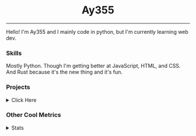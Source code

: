 <h1 align="center"><b>Ay355</b></h1>

---

Hello! I'm Ay355 and I mainly code in python, but I'm currently learning web dev.


### Skills

Mostly Python. Though I'm getting better at JavaScript, HTML, and CSS. And Rust because it's the new thing and it's fun.


### Projects

<details>
 <summary>Click Here</summary>
<br>

 This is probably out of date

[Standle](https://discord.com/oauth2/authorize?client_id=810345494223781899&scope=bot&permissions=8)
 - A multipurpose discord bot for your discord server. Has useful and fun commands for you to mess around with. Made with [discord.py](https://www.github.com/Rapptz/discord.py).

[RoboAy355](https://github.com/Ay-355/RoboAy355)
 - A personal discord bot that I use for random things.

[Asyncdictionary](https://github.com/Ay-355/asyncdictionary)
 - An async wrapper for the freedictionaryAPI. See the README for more info.

 
That's pretty much it, other stuff is closed-source.
 
</details>


### Other Cool Metrics


<details>
<summary>Stats</summary>
<br>
 
<a href="https://github.com/Ay-355">
 <img align="center" src="https://github-readme-stats.vercel.app/api?username=Ay-355&theme=tokyonight&show_icons=true&count_private=true&hide_border=true" />
</a><a href="https://github.com/Ay-355">
  <img align="center" src="https://github-readme-stats.vercel.app/api/top-langs/?username=Ay-355&hide=toml,yaml,cmake&layout=compact&langs_count=8&theme=tokyonight&hide_border=true" />
</a>

 
&nbsp; <!-- Space character to put some space between the different stat types. -->

 
<!--START_SECTION:waka-->
**🐱 My Github Data** 

> 🏆 525 Contributions in the Year 2021
 > 
> 📦 1.3 kB Used in Github's Storage 
 > 
> 🚫 Not Opted to Hire
 > 
> 📜 14 Public Repositories 
 > 
> 🔑 4 Private Repositories  
 > 
**I'm an Early 🐤** 

```text
🌞 Morning    17 commits     █░░░░░░░░░░░░░░░░░░░░░░░░   6.46% 
🌆 Daytime    121 commits    ███████████░░░░░░░░░░░░░░   46.01% 
🌃 Evening    121 commits    ███████████░░░░░░░░░░░░░░   46.01% 
🌙 Night      4 commits      ░░░░░░░░░░░░░░░░░░░░░░░░░   1.52%

```
📅 **I'm Most Productive on Thursday** 

```text
Monday       42 commits     ████░░░░░░░░░░░░░░░░░░░░░   15.97% 
Tuesday      29 commits     ██░░░░░░░░░░░░░░░░░░░░░░░   11.03% 
Wednesday    24 commits     ██░░░░░░░░░░░░░░░░░░░░░░░   9.13% 
Thursday     47 commits     ████░░░░░░░░░░░░░░░░░░░░░   17.87% 
Friday       47 commits     ████░░░░░░░░░░░░░░░░░░░░░   17.87% 
Saturday     46 commits     ████░░░░░░░░░░░░░░░░░░░░░   17.49% 
Sunday       28 commits     ██░░░░░░░░░░░░░░░░░░░░░░░   10.65%

```


📊 **This Week I Spent My Time On** 

```text
💬 Programming Languages: 
Python                   50 mins             █████████░░░░░░░░░░░░░░░░   39.05% 
Rust                     28 mins             █████░░░░░░░░░░░░░░░░░░░░   22.11% 
CSS                      23 mins             ████░░░░░░░░░░░░░░░░░░░░░   18.09% 
Lua                      13 mins             ██░░░░░░░░░░░░░░░░░░░░░░░   10.44% 
Bash                     12 mins             ██░░░░░░░░░░░░░░░░░░░░░░░   9.61%

🔥 Editors: 
Neovim                   1 hr 18 mins        ███████████████░░░░░░░░░░   60.69% 
Notepad++                25 mins             █████░░░░░░░░░░░░░░░░░░░░   20.05% 
Vim                      24 mins             ████░░░░░░░░░░░░░░░░░░░░░   19.26%

🐱‍💻 Projects: 
Unknown Project          1 hr 43 mins        ████████████████████░░░░░   79.69% 
nvim                     13 mins             ██░░░░░░░░░░░░░░░░░░░░░░░   10.44% 
starship                 12 mins             ██░░░░░░░░░░░░░░░░░░░░░░░   9.87%

💻 Operating System: 
Windows                  2 hrs 9 mins        █████████████████████████   100.0%

```

**I Mostly Code in Python** 

```text
Python                   7 repos             ███████████████████░░░░░░   77.78% 
HTML                     1 repo              ██░░░░░░░░░░░░░░░░░░░░░░░   11.11% 
C++                      1 repo              ██░░░░░░░░░░░░░░░░░░░░░░░   11.11%

```



 Last Updated on 21/09/2021
<!--END_SECTION:waka-->
</details>
